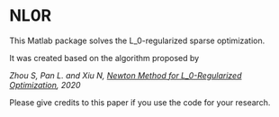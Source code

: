 # NL0R
This Matlab package solves the L_0-regularized sparse optimization. 

It was created based on the algorithm proposed by 

*Zhou S, Pan L. and Xiu N, [Newton Method for L_0-Regularized Optimization](https://arxiv.org/abs/2004.05132), 2020*

Please give credits to this paper if you use the code for your research.
